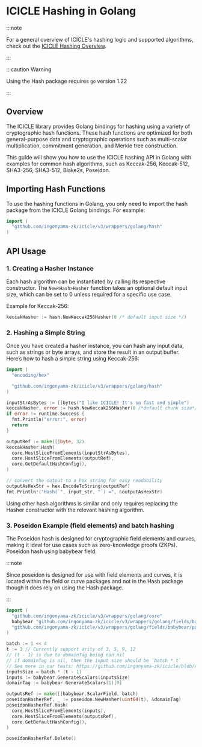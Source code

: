 # ICICLE Hashing in Golang

:::note

For a general overview of ICICLE's hashing logic and supported algorithms, check out the [ICICLE Hashing Overview](../primitives/hash.md).

:::

:::caution Warning

Using the Hash package requires `go` version 1.22

:::

## Overview

The ICICLE library provides Golang bindings for hashing using a variety of cryptographic hash functions. These hash functions are optimized for both general-purpose data and cryptographic operations such as multi-scalar multiplication, commitment generation, and Merkle tree construction.

This guide will show you how to use the ICICLE hashing API in Golang with examples for common hash algorithms, such as Keccak-256, Keccak-512, SHA3-256, SHA3-512, Blake2s, Poseidon.

## Importing Hash Functions

To use the hashing functions in Golang, you only need to import the hash package from the ICICLE Golang bindings. For example:

```go
import (
  "github.com/ingonyama-zk/icicle/v3/wrappers/golang/hash"
)
```

## API Usage

### 1. Creating a Hasher Instance

Each hash algorithm can be instantiated by calling its respective constructor. The `New<Hash>Hasher` function takes an optional default input size, which can be set to 0 unless required for a specific use case.

Example for Keccak-256:

```go
keccakHasher := hash.NewKeccak256Hasher(0 /* default input size */)
```

### 2. Hashing a Simple String

Once you have created a hasher instance, you can hash any input data, such as strings or byte arrays, and store the result in an output buffer.
Here’s how to hash a simple string using Keccak-256:

```go
import (
  "encoding/hex"

  "github.com/ingonyama-zk/icicle/v3/wrappers/golang/hash"
)

inputStrAsBytes := []bytes("I like ICICLE! It's so fast and simple")
keccakHasher, error := hash.NewKeccak256Hasher(0 /*default chunk size*/)
if error != runtime.Success {
  fmt.Println("error:", error)
  return
}

outputRef := make([]byte, 32)
keccakHasher.Hash(
  core.HostSliceFromElements(inputStrAsBytes),
  core.HostSliceFromElements(outputRef),
  core.GetDefaultHashConfig(),
)

// convert the output to a hex string for easy readability
outputAsHexStr = hex.EncodeToString(outputRef)
fmt.Println!("Hash(`", input_str, "`) =", &outputAsHexStr)
```

Using other hash algorithms is similar and only requires replacing the Hasher constructor with the relevant hashing algorithm.

### 3. Poseidon Example (field elements) and batch hashing

The Poseidon hash is designed for cryptographic field elements and curves, making it ideal for use cases such as zero-knowledge proofs (ZKPs). Poseidon hash using babybear field:

:::note

Since poseidon is designed for use with field elements and curves, it is located within the field or curve packages and not in the Hash package though it does rely on using the Hash package.

:::

```go
import (
  "github.com/ingonyama-zk/icicle/v3/wrappers/golang/core"
  babybear "github.com/ingonyama-zk/icicle/v3/wrappers/golang/fields/babybear"
  "github.com/ingonyama-zk/icicle/v3/wrappers/golang/fields/babybear/poseidon"
)

batch := 1 << 4
t := 3 // Currently support arity of 3, 5, 9, 12
// (t - 1) is due to domainTag being non nil
// if domainTag is nil, then the input size should be `batch * t`
// See more in our tests: https://github.com/ingonyama-zk/icicle/blob/docs/v3/golang/poseidon/wrappers/golang/curves/bn254/tests/poseidon_test.go#L23-L27
inputsSize = batch * (t - 1)
inputs := babybear.GenerateScalars(inputsSize)
domainTag := babybear.GenerateScalars(1)[0]

outputsRef := make([]babybear.ScalarField, batch)
poseidonHasherRef, _ := poseidon.NewHasher(uint64(t), &domainTag)
poseidonHasherRef.Hash(
  core.HostSliceFromElements(inputs),
  core.HostSliceFromElements(outputsRef),
  core.GetDefaultHashConfig(),
)

poseidonHasherRef.Delete()
```
